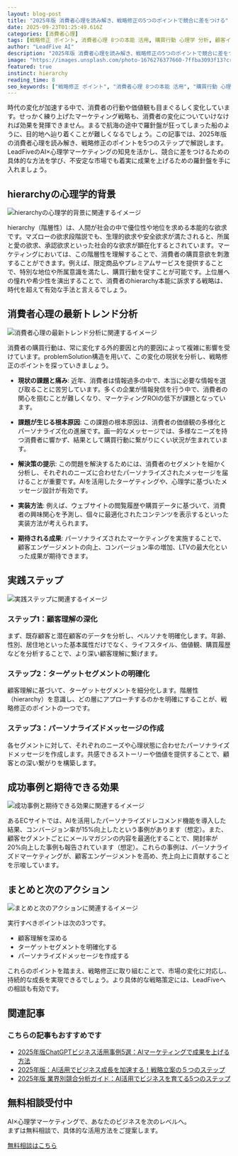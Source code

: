 ```yaml
---
layout: blog-post
title: "2025年版 消費者心理を読み解き、戦略修正の5つのポイントで競合に差をつける"
date: 2025-09-23T01:25:49.616Z
categories: [消費者心理]
tags: [戦略修正 ポイント, 消費者心理 8つの本能 活用, 購買行動 心理学 分析, 顧客インサイト AI 発見, 行動経済学 マーケティング 応用]
author: "LeadFive AI"
description: "2025年版 消費者心理を読み解き、戦略修正の5つのポイントで競合に差をつける - LeadFiveが提供するAI×心理学マーケティングの実践ガイド"
image: "https://images.unsplash.com/photo-1676276377660-7ffba3093f13?crop=entropy&cs=tinysrgb&fit=max&fm=jpg&ixid=M3w3ODc1MzN8MHwxfHNlYXJjaHwyMTh8fG1hcmtldGluZyUyMHN0cmF0ZWd5fGVufDF8MHx8fDE3NTg1OTA3NDZ8MA&ixlib=rb-4.1.0&q=80&w=1080&w=1200&h=630&fit=crop&crop=smart"
featured: true
instinct: hierarchy
reading_time: 8
seo_keywords: ["戦略修正 ポイント", "消費者心理 8つの本能 活用", "購買行動 心理学 分析", "顧客インサイト AI 発見", "行動経済学 マーケティング 応用"]
---
```


時代の変化が加速する中で、消費者の行動や価値観も目まぐるしく変化しています。せっかく練り上げたマーケティング戦略も、消費者の変化についていけなければ効果を発揮できません。まるで航海の途中で羅針盤が狂ってしまった船のように、目的地へ辿り着くことが難しくなるでしょう。この記事では、2025年版の消費者心理を読み解き、戦略修正のポイントを5つのステップで解説します。LeadFiveのAI×心理学マーケティングの知見を活かし、競合に差をつけるための具体的な方法を学び、不安定な市場でも着実に成果を上げるための羅針盤を手に入れましょう。

## hierarchyの心理学的背景
![hierarchyの心理学的背景に関連するイメージ](https://images.unsplash.com/photo-1523875194681-bedd468c58bf?crop=entropy&cs=tinysrgb&fit=max&fm=jpg&ixid=M3w3ODc1MzN8MHwxfHNlYXJjaHw1fHxzdHJhdGVnaWMlMjBwbGFubmluZ3xlbnwxfDB8fHwxNzU4NTkwNzQ3fDA&ixlib=rb-4.1.0&q=80&w=1080&w=1200&h=630&fit=crop&crop=smart)

hierarchy（階層性）は、人間が社会の中で優位性や地位を求める本能的な欲求です。マズローの欲求段階説でも、生理的欲求や安全欲求が満たされると、所属と愛の欲求、承認欲求といった社会的な欲求が顕在化するとされています。マーケティングにおいては、この階層性を理解することで、消費者の購買意欲を刺激することができます。例えば、限定商品やプレミアムサービスを提供することで、特別な地位や所属意識を満たし、購買行動を促すことが可能です。上位層への憧れや希少性を演出することで、消費者のhierarchy本能に訴求する戦略は、時代を超えて有効な手法と言えるでしょう。

## 消費者心理の最新トレンド分析
![消費者心理の最新トレンド分析に関連するイメージ](https://images.unsplash.com/photo-1586282391532-45d8e9902d1d?crop=entropy&cs=tinysrgb&fit=max&fm=jpg&ixid=M3w3ODc1MzN8MHwxfHNlYXJjaHwyMzZ8fGJ1c2luZXNzJTIwcGxhbnxlbnwxfDB8fHwxNzU4NTkwNzQ3fDA&ixlib=rb-4.1.0&q=80&w=1080&w=1200&h=630&fit=crop&crop=smart)

消費者の購買行動は、常に変化する外的要因と内的要因によって複雑に影響を受けています。problemSolution構造を用いて、この変化の現状を分析し、戦略修正のポイントを探っていきましょう。

- **現状の課題と痛み**: 近年、消費者は情報過多の中で、本当に必要な情報を選び取ることに苦労しています。多くの企業が情報発信を行う中で、消費者の関心を掴むことが難しくなり、マーケティングROIの低下が課題となっています。

- **課題が生じる根本原因**: この課題の根本原因は、消費者の価値観の多様化とパーソナライズ化の進展です。画一的なメッセージでは、多様なニーズを持つ消費者に響かず、結果として購買行動に繋がりにくい状況が生まれています。

- **解決策の提示**: この問題を解決するためには、消費者のセグメントを細かく分析し、それぞれのニーズに合わせたパーソナライズされたメッセージを届けることが重要です。AIを活用したターゲティングや、心理学に基づいたメッセージ設計が有効です。

- **実装方法**: 例えば、ウェブサイトの閲覧履歴や購買データに基づいて、消費者の興味関心を予測し、個々に最適化されたコンテンツを表示するといった実装方法が考えられます。

- **期待される成果**: パーソナライズされたマーケティングを実施することで、顧客エンゲージメントの向上、コンバージョン率の増加、LTVの最大化といった成果が期待できます。

## 実践ステップ
![実践ステップに関連するイメージ](https://images.unsplash.com/photo-1591683583663-a5996be1a012?crop=entropy&cs=tinysrgb&fit=max&fm=jpg&ixid=M3w3ODc1MzN8MHwxfHNlYXJjaHw0Nnx8YnVzaW5lc3MlMjBzdHJhdGVneXxlbnwxfDB8fHwxNzU4NTkwNzQ4fDA&ixlib=rb-4.1.0&q=80&w=1080&w=1200&h=630&fit=crop&crop=smart)

### ステップ1：顧客理解の深化

まず、既存顧客と潜在顧客のデータを分析し、ペルソナを明確化します。年齢、性別、居住地といった基本属性だけでなく、ライフスタイル、価値観、購買履歴などを分析することで、より深い顧客理解に繋げます。

### ステップ2：ターゲットセグメントの明確化

顧客理解に基づいて、ターゲットセグメントを細分化します。階層性（hierarchy）を意識し、どの層にアプローチするのかを明確にすることが、戦略修正のポイントの一つです。

### ステップ3：パーソナライズドメッセージの作成

各セグメントに対して、それぞれのニーズや心理状態に合わせたパーソナライズドメッセージを作成します。共感できるストーリーや価値を提供することで、顧客との深い繋がりを構築します。

## 成功事例と期待できる効果
![成功事例と期待できる効果に関連するイメージ](https://images.unsplash.com/photo-1743385779347-1549dabf1320?crop=entropy&cs=tinysrgb&fit=max&fm=jpg&ixid=M3w3ODc1MzN8MHwxfHNlYXJjaHwxMjB8fGJ1c2luZXNzJTIwc3RyYXRlZ3l8ZW58MXwwfHx8MTc1ODU5MDc0OHww&ixlib=rb-4.1.0&q=80&w=1080&w=1200&h=630&fit=crop&crop=smart)

あるECサイトでは、AIを活用したパーソナライズドレコメンド機能を導入した結果、コンバージョン率が15%向上したという事例があります（想定）。また、顧客セグメントごとにメールマガジンの内容を最適化することで、開封率が20%向上した事例も報告されています（想定）。これらの事例は、パーソナライズドマーケティングが、顧客エンゲージメントを高め、売上向上に貢献することを示唆しています。

## まとめと次のアクション
![まとめと次のアクションに関連するイメージ](https://images.unsplash.com/photo-1514063364532-5abd25e38290?crop=entropy&cs=tinysrgb&fit=max&fm=jpg&ixid=M3w3ODc1MzN8MHwxfHNlYXJjaHwyMzF8fGlubm92YXRpb258ZW58MXwwfHx8MTc1ODU5MDc0OXww&ixlib=rb-4.1.0&q=80&w=1080&w=1200&h=630&fit=crop&crop=smart)

実行すべきポイントは次の3つです。
- 顧客理解を深める
- ターゲットセグメントを明確化する
- パーソナライズドメッセージを作成する

これらのポイントを踏まえ、戦略修正に取り組むことで、市場の変化に対応し、持続的な成長を実現できるでしょう。より具体的な戦略策定には、LeadFiveへの相談も有効です。

## 関連記事

<div class="related-posts">
  <h3>こちらの記事もおすすめです</h3>
  <ul>
    <li><a href="{{ site.baseurl }}{% post_url 2025-09-22-2025年版chatgptビジネス活用事例5選-aiマーケティングで成果を上げる方法 %}">2025年版ChatGPTビジネス活用事例5選：AIマーケティングで成果を上げる方法</a></li>
    <li><a href="{{ site.baseurl }}{% post_url 2025-09-21-2025年版-ai活用でビジネス成長を加速する-戦略立案の-つのステップ %}">2025年版：AI活用でビジネス成長を加速する！戦略立案の５つのステップ</a></li>
    <li><a href="{{ site.baseurl }}{% post_url 2025-09-20-2025年版-業界別競合分析ガイド-ai活用でビジネスを育てる5つのステップ %}">2025年版 業界別競合分析ガイド：AI活用でビジネスを育てる5つのステップ</a></li>
  </ul>
</div>

<div class="cta-section">
  <h2>無料相談受付中</h2>
  <p>AI×心理学マーケティングで、あなたのビジネスを次のレベルへ。<br>
  まずは無料相談で、具体的な活用方法をご提案します。</p>
  <a href="https://leadfive.co.jp/contact" class="btn btn-primary btn-lg">無料相談はこちら</a>
</div>

<script type="application/ld+json">
{
  "@context": "https://schema.org",
  "@type": "BlogPosting",
  "headline": "2025年版 消費者心理を読み解き、戦略修正の5つのポイントで競合に差をつける",
  "image": "https://images.unsplash.com/photo-1676276377660-7ffba3093f13?crop=entropy&cs=tinysrgb&fit=max&fm=jpg&ixid=M3w3ODc1MzN8MHwxfHNlYXJjaHwyMTh8fG1hcmtldGluZyUyMHN0cmF0ZWd5fGVufDF8MHx8fDE3NTg1OTA3NDZ8MA&ixlib=rb-4.1.0&q=80&w=1080&w=1200&h=630&fit=crop&crop=smart",
  "author": {
    "@type": "Organization",
    "name": "LeadFive"
  },
  "publisher": {
    "@type": "Organization",
    "name": "LeadFive",
    "logo": {
      "@type": "ImageObject",
      "url": "https://leadfive.co.jp/assets/images/logo.png"
    }
  },
  "datePublished": "2025-09-23T01:25:49.616Z",
  "description": "2025年版 消費者心理を読み解き、戦略修正の5つのポイントで競合に差をつける - LeadFiveが提供するAI×心理学マーケティングの実践ガイド"
}
</script>
